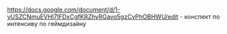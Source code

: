 https://docs.google.com/document/d/1-vUSZCNmuEVHl7IFDxCgfKRZhyRGavo5gzCvPhOBHWU/edit - конспект по интенсиву по геймдизайну 

